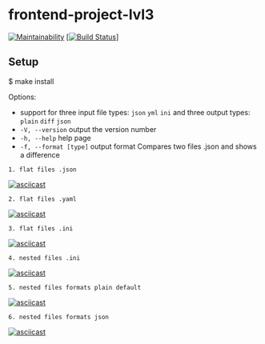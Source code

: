 # frontend-project-lvl3

[![Maintainability](https://api.codeclimate.com/v1/badges/d00d0513280a52a7796e/maintainability)](https://codeclimate.com/github/paultit/frontend-project-lvl3/maintainability)
[[![Build Status](https://travis-ci.org/paultit/frontend-project-lvl3.svg?branch=master)](https://travis-ci.org/paultit/frontend-project-lvl3)]

## Setup

$ make install

Options:
*    support for three input file types: `json` `yml` `ini`  and three output types: `plain` `diff` `json`
*    `-V, --version` output the version number
*    `-h, --help` help page   
*    `-f, --format [type]` output format
Compares two files .json and shows a difference

    1. flat files .json
[![asciicast](https://asciinema.org/a/M8HRaJdLFAgD6uK4SqkubBDkJ.png)](https://asciinema.org/a/M8HRaJdLFAgD6uK4SqkubBDkJ)

    2. flat files .yaml
[![asciicast](https://asciinema.org/a/2NJcLMxZu70bSz4LLAFEk26Pm.png)](https://asciinema.org/a/2NJcLMxZu70bSz4LLAFEk26Pm)

    3. flat files .ini
[![asciicast](https://asciinema.org/a/nI6Ypo9yauycQf2eDwHEKLRPt.png)](https://asciinema.org/a/nI6Ypo9yauycQf2eDwHEKLRPt)

    4. nested files .ini
[![asciicast](https://asciinema.org/a/TjGp65lB2SF8Z82knbQVLLClq.png)](https://asciinema.org/a/TjGp65lB2SF8Z82knbQVLLClq)

    5. nested files formats plain default
[![asciicast](https://asciinema.org/a/RK2YKidv8nGibJakzYh8xH8aZ.png)](https://asciinema.org/a/RK2YKidv8nGibJakzYh8xH8aZ)

    6. nested files formats json
[![asciicast](https://asciinema.org/a/APY4IOiCdA9NGTfbzrxij0NZS.png)](https://asciinema.org/a/APY4IOiCdA9NGTfbzrxij0NZS)